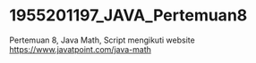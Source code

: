 # 1955201197_JAVA_Pertemuan8
Pertemuan 8, Java Math, Script mengikuti website https://www.javatpoint.com/java-math
